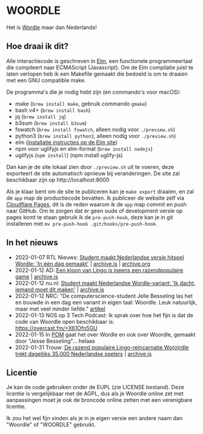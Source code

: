 # WOORDLE

Het is [Wordle] maar dan Nederlands!

[Wordle]: https://www.powerlanguage.co.uk/wordle/

## Hoe draai ik dit?

Alle interactiecode is geschreven in [Elm], een functionele programmeertaal die compileert naar ECMAScript (Javascript).
Om de Elm compilatie juist te laten verlopen heb ik een Makefile gemaakt die bedoeld is om te draaien met een GNU compatible make.

De programma's die je nodig hebt zijn (en commando's voor macOS):

- make (`brew install make`, gebruik commando `gmake`)
- bash v4+ (`brew install bash`)
- jq (`brew install jq`)
- b3sum (`brew install b3sum`)
- fswatch (`brew install fswatch`, alleen nodig voor `./preview.sh`)
- python3 (`brew install python3`, alleen nodig voor `./preview.sh`)
- elm ([installatie instructies op de Elm site][elm-install])
- npm voor uglifyjs en elm-format (`brew install nodejs`)
- uglifyjs (`npm install`) (npm install uglify-js)


Dan kan je de site lokaal zien door `./preview.sh` uit te voeren, deze exporteert de site automatisch opnieuw bij veranderingen.
De site zal beschikbaar zijn op http://localhost:8000

Als je klaar bent om de site te publiceren kan je `make export` draaien, en zal de `app` map de productiecode bevatten.
Ik publiceer de website zelf via [Cloudflare Pages][pages], dit is de reden waarom ik de `app` map commit en push naar GitHub.
Om te zorgen dat er geen oude of development versie op pages komt te staan gebruik ik de `pre-push-hook`, deze kan je in git
installeren met `mv pre-push-hook .git/hooks/pre-push-hook`.

[Elm]: https://elm-lang.org
[elm-install]: https://guide.elm-lang.org/install/elm.html
[pages]: https://pages.cloudflare.com


## In het nieuws

- 2022-01-07 RTL Nieuws: [Student maakt Nederlandse versie hitspel Wordle: 'In één dag gemaakt'](https://www.rtlnieuws.nl/tech/artikel/5279405/wordle-woordle-woordspel-nederlands) | [archive.is](https://archive.is/gLpHq) | [archive.org](https://web.archive.org/web/20220108101306/https://www.rtlnieuws.nl/tech/artikel/5279405/wordle-woordle-woordspel-nederlands)
- 2022-01-12 AD: [Een kloon van Lingo is ineens een razendpopulaire game](https://www.ad.nl/tech/een-kloon-van-lingo-is-ineens-een-razendpopulaire-game~a66286e0/) | [archive.is](https://archive.fo/hDPro)
- 2022-01-12 nu.nl: [Student maakt Nederlandse Wordle-variant: 'Ik dacht, iemand moet dit maken'](https://www.nu.nl/tech/6177699/student-maakt-nederlandse-wordle-variant-ik-dacht-iemand-moet-dit-maken.html) | [archive.is](https://archive.is/3KJKV)
- 2022-01-12 NRC: "De computerscience-student Jelle Besseling las het en bouwde in een dag een variant in eigen taal: Woordle. Leuk natuurlijk, maar met veel minder liefde." [artikel](https://archive.is/LQwsS#selection-1451.154-1451.307)
- 2022-01-13 NOS op 3 Tech Podcast: Ik sprak over hoe het fijn is dat de code van Woordle open beschikbaar is: https://overcast.fm/+X61Ofn5GU
- 2022-01-15 In [POM](https://overcast.fm/+GlHV8gA4Y) gaat het over Wordle en ook over Woordle, gemaakt door "Jesse Besseling"... helaas
- 2022-01-31 Trouw: [De razend populaire Lingo-reïncarnatie Wo(o)rdle trekt dagelijks 35.000 Nederlandse spelers](https://www.trouw.nl/economie/de-razend-populaire-lingo-reincarnatie-wo-o-rdle-trekt-dagelijks-35-000-nederlandse-spelers~bd964fa6/) | [archive.is](https://archive.is/srSG9)


## Licentie

Je kan de code gebruiken onder de EUPL (zie LICENSE bestand).
Deze licentie is vergelijkbaar met de AGPL, dus als je Woordle online zet met aanpassingen moet je ook de broncode online zetten met een verenigbare licentie.

Ik zou het wel fijn vinden als je in je eigen versie een andere naam dan "Woordle" of "WOORDLE" gebruikt.
